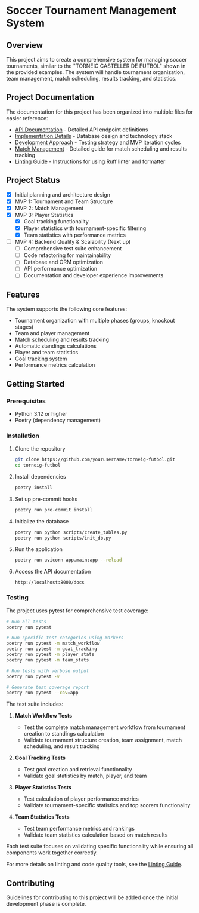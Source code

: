 # Soccer Tournament Management System

## Overview
This project aims to create a comprehensive system for managing soccer tournaments, similar to the "TORNEIG CASTELLER DE FUTBOL" shown in the provided examples. The system will handle tournament organization, team management, match scheduling, results tracking, and statistics.

## Project Documentation

The documentation for this project has been organized into multiple files for easier reference:

- [API Documentation](docs/api.md) - Detailed API endpoint definitions
- [Implementation Details](docs/implementation.md) - Database design and technology stack
- [Development Approach](docs/development_approach.md) - Testing strategy and MVP iteration cycles
- [Match Management](docs/match_management.md) - Detailed guide for match scheduling and results tracking
- [Linting Guide](LINTING.md) - Instructions for using Ruff linter and formatter

## Project Status

- [x] Initial planning and architecture design
- [x] MVP 1: Tournament and Team Structure
- [x] MVP 2: Match Management
- [x] MVP 3: Player Statistics
  - [x] Goal tracking functionality
  - [x] Player statistics with tournament-specific filtering
  - [x] Team statistics with performance metrics
- [ ] MVP 4: Backend Quality & Scalability (Next up)
  - [ ] Comprehensive test suite enhancement
  - [ ] Code refactoring for maintainability
  - [ ] Database and ORM optimization
  - [ ] API performance optimization
  - [ ] Documentation and developer experience improvements

## Features

The system supports the following core features:

- Tournament organization with multiple phases (groups, knockout stages)
- Team and player management
- Match scheduling and results tracking
- Automatic standings calculations
- Player and team statistics
- Goal tracking system
- Performance metrics calculation

## Getting Started

### Prerequisites
- Python 3.12 or higher
- Poetry (dependency management)

### Installation
1. Clone the repository
   ```bash
   git clone https://github.com/yourusername/torneig-futbol.git
   cd torneig-futbol
   ```

2. Install dependencies
   ```bash
   poetry install
   ```

3. Set up pre-commit hooks
   ```bash
   poetry run pre-commit install
   ```

4. Initialize the database
   ```bash
   poetry run python scripts/create_tables.py
   poetry run python scripts/init_db.py
   ```

5. Run the application
   ```bash
   poetry run uvicorn app.main:app --reload
   ```

6. Access the API documentation
   ```
   http://localhost:8000/docs
   ```

### Testing

The project uses pytest for comprehensive test coverage:

```bash
# Run all tests
poetry run pytest

# Run specific test categories using markers
poetry run pytest -m match_workflow
poetry run pytest -m goal_tracking
poetry run pytest -m player_stats
poetry run pytest -m team_stats

# Run tests with verbose output
poetry run pytest -v

# Generate test coverage report
poetry run pytest --cov=app
```

The test suite includes:

1. **Match Workflow Tests**
   - Test the complete match management workflow from tournament creation to standings calculation
   - Validate tournament structure creation, team assignment, match scheduling, and result tracking

2. **Goal Tracking Tests**
   - Test goal creation and retrieval functionality
   - Validate goal statistics by match, player, and team

3. **Player Statistics Tests**
   - Test calculation of player performance metrics
   - Validate tournament-specific statistics and top scorers functionality

4. **Team Statistics Tests**
   - Test team performance metrics and rankings
   - Validate team statistics calculation based on match results

Each test suite focuses on validating specific functionality while ensuring all components work together correctly.

For more details on linting and code quality tools, see the [Linting Guide](LINTING.md).

## Contributing

Guidelines for contributing to this project will be added once the initial development phase is complete. 